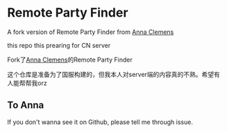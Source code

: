 # Remote Party Finder
A fork version of Remote Party Finder from [Anna Clemens](https://git.anna.lgbt/ascclemens/remote-party-finder)

this repo this prearing for CN server

Fork了[Anna Clemens](https://git.anna.lgbt/ascclemens/remote-party-finder)的Remote Party Finder

这个仓库是准备为了国服构建的，但我本人对server端的内容真的不熟。希望有人能帮帮我orz


## To Anna
If you don't wanna see it on Github, please tell me through issue.